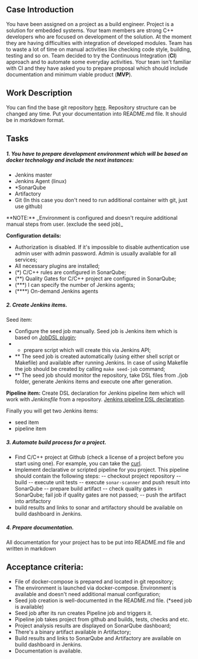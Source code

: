 Case Introduction
-
You have been assigned on a project as a build engineer. Project is a solution for embedded systems. Your team members are strong C++ developers who are focused on development of the solution. At the moment they are having difficulties with integration of developed modules. Team has to waste a lot of time on manual activities like checking code style, building, testing and so on.
Team decided to try the Continuous Integration (**CI**) approach and to automate some everyday activities. Your team isn't familiar with CI and they have asked you to prepare proposal which should include documentation and minimum viable product (**MVP**).

Work Description
-
You can find the base git repository [here](https://github.com/PavelShchetska/ci-mvp/tree/master).
Repository structure can be changed any time.
Put your documentation into README.md file. It should be in *markdown* format.

## Tasks
##### 1. You have to prepare development environment which will be based on docker technology and include the next instances:
- Jenkins master
- Jenkins Agent (linux)
- *SonarQube
- Artifactory
- Git (In this case you don't need to run additional container with git, just use github)

<picture>
**NOTE:**
_Environment is configured and doesn't require additional manual steps from user. (exclude the seed job)_

**Configuration details:**
- Authorization is disabled. If it's impossible to disable authentication use admin user with admin password. Admin is usually available for all services;
- All necessary plugins are installed;
- (*) С/С++ rules are configured in SonarQube;
- (**) Quality Gates for C/C++ project are configured in SonarQube;
- (***) I can specify the number of Jenkins agents;
- (****) On-demand Jenkins agents

##### 2. Create Jenkins items.
Seed item:
- Configure the seed job manually. Seed job is Jenkins item which is based on [JobDSL plugin](https://github.com/jenkinsci/job-dsl-plugin);
- * prepare script which will create this via Jenkins API;
- ** The seed job is created automatically (using either shell script or Makefile) and available after running Jenkins. In case of using Makefile the job should be created by calling `make seed-job` command;
- ** The seed job should monitor the repository, take DSL files from ./job folder, generate Jenkins items and execute one after generation.

**Pipeline item:**
Create DSL declaration for Jenkins pipeline item which will work with _Jenkinsfile_ from a repository. [Jenkins pipeline DSL declaration](https://jenkinsci.github.io/job-dsl-plugin/#method/javaposse.jobdsl.dsl.DslFactory.pipelineJob).

Finally you will get two Jenkins items:
- seed item
- pipeline item


##### 3. Automate build process for a project.
- Find C/C++ project at Github (check a license of a project before you start using one). For example, you can take the [curl](https://github.com/curl/curl).
- Implement declarative or scripted pipeline for you project. This pipeline should contain the following steps:
-- checkout project repository
-- build
-- execute unit tests
-- execute `sonar-scanner` and push result into SonarQube
-- prepare build artifact
-- check quality gates in SonarQube; fail job if quality gates are not passed;
-- push the artifact into artifactory
- build results and links to sonar and artifactory should be available on build dashboard in Jenkins.

##### 4. Prepare documentation.
All documentation for your project has to be put into README.md file and written in markdown 

## Acceptance criteria:
- File of docker-compose is prepared and located in git repository;
- The environment is launched via docker-compose. Environment is available and doesn't need additional manual configuration;
- Seed job creation is well-documented in the README.md file. (*seed job is available)
- Seed job after its run creates Pipeline job and triggers it.
- Pipeline job takes project from github and builds, tests, checks and etc.
- Project analysis results are displayed on SonarQube dashboard;
- There's a binary artifact available in Artifactory;
- Build results and links to SonarQube and Artifactory are available on build dashboard in Jenkins.
- Documentation is available.